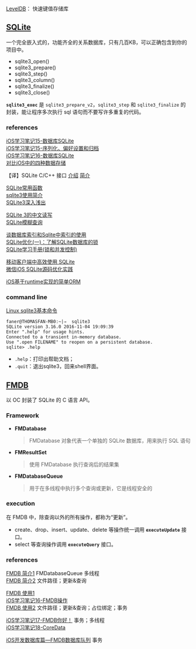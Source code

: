 [LevelDB](https://github.com/google/leveldb)： 快速键值存储库

## [SQLite](http://www.sqlite.org/)

一个完全嵌入式的，功能齐全的关系数据库，只有几百KB，可以正确包含到你的项目中。

- sqlite3_open()  
- sqlite3_prepare()  
- sqlite3_step()  
- sqlite3_column()  
- sqlite3_finalize()  
- sqlite3_close()  

**`sqlite3_exec`** 是 `sqlite3_prepare_v2`，`sqlite3_step` 和 `sqlite3_finalize` 的封装，能让程序多次执行 sql 语句而不要写许多重复的代码。

### references
[iOS学习笔记15-数据库SQLite](http://blog.csdn.net/xyz_lmn/article/details/8968203)  
[iOS学习笔记15-序列化、偏好设置和归档](http://www.jianshu.com/p/b5b9628d8db7)  
[iOS学习笔记16-数据库SQLite](http://www.jianshu.com/p/a23ce428180a)  
[对比iOS中的四种数据存储](http://www.infoq.com/cn/articles/data-storage-in-ios)  

【译】SQLite C/C++ 接口 [介绍](http://blog.cocoabit.com/sqlite-jie-kou-jie-shao/)  [简介](https://segmentfault.com/a/1190000002771737)  

[SQLite常用函数](http://www.cnblogs.com/wendingding/p/3871792.html)  
[sqlite3使用简介](http://www.cnblogs.com/kfqcome/archive/2011/06/27/2136999.html)  
[SQLite3深入浅出](http://www.jianshu.com/p/132dc0280474)  

[SQLite 3的中文读写](http://www.cnblogs.com/junchu25/p/3425183.html)  
[SQLite模糊查询](http://www.cnblogs.com/wendingding/p/3871577.html)  

[谈数据库索引和Sqlite中索引的使用](http://www.uml.org.cn/sjjm/201301175.asp)  
[SQLite优化(一)：了解SQLite数据库的锁](http://yanghao123.com/sqliteyou-hua-yi-liao-jie-sqliteshu-ju-ku-de-suo/)  
[SQLite学习手册(锁和并发控制)](https://wizardforcel.gitbooks.io/sqlite-learning-manual/content/14.html)  

[移动客户端中高效使用 SQLite](https://dev.qq.com/topic/57b57f2a0703f7d31b9a3932)  
[微信iOS SQLite源码优化实践](https://dev.qq.com/topic/57b58022433221be01499480)  

[iOS基于runtime实现的简单ORM](http://www.jianshu.com/p/802ef63ab1d7)  

### command line
[Linux sqlite3基本命令](http://blog.csdn.net/cnbloger/article/details/11596569)

```Shell
faner@THOMASFAN-MB0:~|⇒  sqlite3
SQLite version 3.16.0 2016-11-04 19:09:39
Enter ".help" for usage hints.
Connected to a transient in-memory database.
Use ".open FILENAME" to reopen on a persistent database.
sqlite> .help
```

- `.help`：打印出帮助文档；  
- `.quit`：退出sqlite3，回来shell界面。  

## [FMDB](https://github.com/ccgus/fmdb)
以 OC 封装了 SQLite 的 C 语言 API。

### Framework
- **FMDatabase**

	> FMDatabase 对象代表一个单独的 SQLite 数据库，用来执行 SQL 语句

- **FMResultSet**

	> 使用 FMDatabase 执行查询后的结果集

- **FMDatabaseQueue**

	> 用于在多线程中执行多个查询或更新，它是线程安全的

### execution
在 FMDB 中，除查询以外的所有操作，都称为“更新”。

- create、drop、insert、update、delete 等操作统一调用 **`executeUpdate`** 接口。  
- select 等查询操作调用 **`executeQuery`** 接口。  

### references
[FMDB 简介1](http://www.cnblogs.com/jingdizhiwa/p/5644213.html)  FMDatabaseQueue 多线程  
[FMDB 简介2](http://www.cnblogs.com/wendingding/p/3871848.html)  文件路径；更新&查询  

[FMDB 使用1](http://www.cnblogs.com/wuhenke/archive/2012/02/07/2341656.html)  
[iOS学习笔记16-FMDB操作](http://blog.csdn.net/xyz_lmn/article/details/9312837)  
[FMDB 使用2](http://www.jianshu.com/p/d60ee3c85d63)  文件路径；更新&查询；占位绑定；事务  

[iOS学习笔记17-FMDB你好！](http://www.jianshu.com/p/82b2b06e3172)  事务；多线程  
[iOS学习笔记18-CoreData](http://www.jianshu.com/p/5e8e8517a00c)  

[iOS开发数据库篇—FMDB数据库队列](http://www.cnblogs.com/wendingding/p/3873874.html)  事务  
